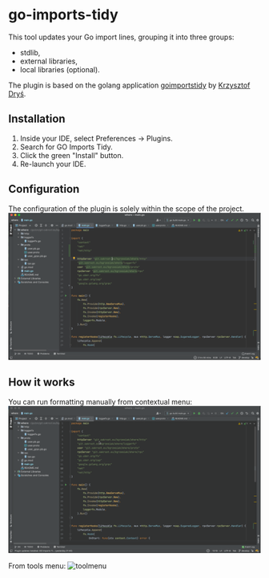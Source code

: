 # go-imports-tidy
<!-- Plugin description -->
This tool updates your Go import lines, grouping it into three groups:
- stdlib,
- external libraries,
- local libraries (optional).
<!-- Plugin description end -->

The plugin is based on the golang application [goimportstidy](https://github.com/krzysztofdrys/goimportstidy) by [Krzysztof Dryś](https://github.com/krzysztofdrys).

## Installation
1. Inside your IDE, select Preferences -> Plugins. 
2. Search for GO Imports Tidy. 
3. Click the green "Install" button. 
4. Re-launch your IDE.

## Configuration
The configuration of the plugin is solely within the scope of the project. 
![configure](./docs/configuration.gif)

## How it works

[comment]: <DISABLED> (Formatting of `imports` starts automatically after the file is saved. )
You can run formatting manually from contextual menu:
![contextual](./docs/contextual.gif)

From tools menu:
![toolmenu](./docs/toolmenu.gif)
